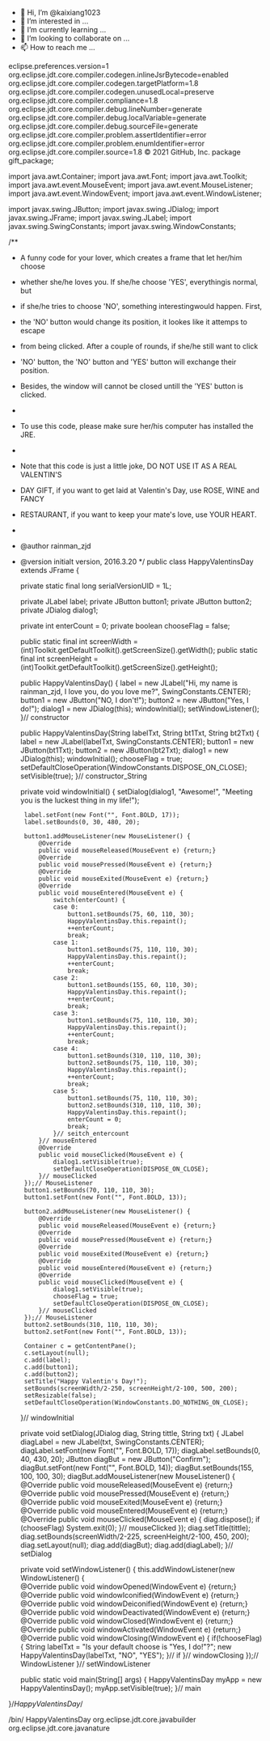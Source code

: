 - 👋 Hi, I’m @kaixiang1023
- 👀 I’m interested in ...
- 🌱 I’m currently learning ...
- 💞️ I’m looking to collaborate on ...
- 📫 How to reach me ...

<!---
kaixiang1023/kaixiang1023 is a ✨ special ✨ repository because its `README.md` (this file) appears on your GitHub profile.
You can click the Preview link to take a look at your changes.
--->
eclipse.preferences.version=1
org.eclipse.jdt.core.compiler.codegen.inlineJsrBytecode=enabled
org.eclipse.jdt.core.compiler.codegen.targetPlatform=1.8
org.eclipse.jdt.core.compiler.codegen.unusedLocal=preserve
org.eclipse.jdt.core.compiler.compliance=1.8
org.eclipse.jdt.core.compiler.debug.lineNumber=generate
org.eclipse.jdt.core.compiler.debug.localVariable=generate
org.eclipse.jdt.core.compiler.debug.sourceFile=generate
org.eclipse.jdt.core.compiler.problem.assertIdentifier=error
org.eclipse.jdt.core.compiler.problem.enumIdentifier=error
org.eclipse.jdt.core.compiler.source=1.8
© 2021 GitHub, Inc.
package gift_package;

import java.awt.Container;
import java.awt.Font;
import java.awt.Toolkit;
import java.awt.event.MouseEvent;
import java.awt.event.MouseListener;
import java.awt.event.WindowEvent;
import java.awt.event.WindowListener;

import javax.swing.JButton;
import javax.swing.JDialog;
import javax.swing.JFrame;
import javax.swing.JLabel;
import javax.swing.SwingConstants;
import javax.swing.WindowConstants;

/**
 * A funny code for your lover, which creates a frame that let her/him choose 
 * whether she/he loves you. If she/he choose 'YES', everythingis normal, but
 * if she/he tries to choose 'NO', something interestingwould happen. First,
 * the 'NO' button would change its position, it lookes like it attemps to escape
 * from being clicked. After a couple of rounds, if she/he still want to click 
 * 'NO' button, the 'NO' button and 'YES' button will exchange their position. 
 * Besides, the window will cannot be closed untill the 'YES' button is clicked.
 * 
 * To use this code, please make sure her/his computer has installed the JRE. 
 * 
 * Note that this code is just a little joke, DO NOT USE IT AS A REAL VALENTIN'S 
 * DAY GIFT, if you want to get laid at Valentin's Day, use ROSE, WINE and FANCY
 * RESTAURANT, if you want to keep your mate's love, use YOUR HEART.
 *
 * @author rainman_zjd
 * @version initialt version, 2016.3.20
 */
public class HappyValentinsDay extends JFrame {

    private static final long serialVersionUID = 1L;

    private JLabel          label;
    private JButton         button1;
    private JButton         button2;
    private JDialog         dialog1;

    private int enterCount = 0;
    private boolean chooseFlag = false;

    public static final int screenWidth = 
            (int)Toolkit.getDefaultToolkit().getScreenSize().getWidth();
    public static final int screenHeight = 
            (int)Toolkit.getDefaultToolkit().getScreenSize().getHeight();

    public HappyValentinsDay() {
        label   = new JLabel("Hi, my name is rainman_zjd, I love you, do you love me?", SwingConstants.CENTER);
        button1 = new JButton("NO, I don't!");
        button2 = new JButton("Yes, I do!");
        dialog1 = new JDialog(this);
        windowInitial();
        setWindowListener();
    }// constructor

    public HappyValentinsDay(String labelTxt, String bt1Txt, String bt2Txt) {
        label   = new JLabel(labelTxt, SwingConstants.CENTER);
        button1 = new JButton(bt1Txt);
        button2 = new JButton(bt2Txt);
        dialog1 = new JDialog(this);
        windowInitial();
        chooseFlag = true;
        setDefaultCloseOperation(WindowConstants.DISPOSE_ON_CLOSE);
        setVisible(true);
    }// constructor_String

    private void windowInitial() {
        setDialog(dialog1, "Awesome!", "Meeting you is the luckest thing in my life!");

        label.setFont(new Font("", Font.BOLD, 17));
        label.setBounds(0, 30, 480, 20);

        button1.addMouseListener(new MouseListener() { 
            @Override
            public void mouseReleased(MouseEvent e) {return;}           
            @Override
            public void mousePressed(MouseEvent e) {return;}            
            @Override
            public void mouseExited(MouseEvent e) {return;}            
            @Override
            public void mouseEntered(MouseEvent e) {
                switch(enterCount) {
                case 0:
                    button1.setBounds(75, 60, 110, 30);
                    HappyValentinsDay.this.repaint();
                    ++enterCount;
                    break;
                case 1:
                    button1.setBounds(75, 110, 110, 30);
                    HappyValentinsDay.this.repaint();
                    ++enterCount;
                    break;
                case 2:
                    button1.setBounds(155, 60, 110, 30);
                    HappyValentinsDay.this.repaint();
                    ++enterCount;
                    break;
                case 3:
                    button1.setBounds(75, 110, 110, 30);
                    HappyValentinsDay.this.repaint();
                    ++enterCount;
                    break;
                case 4:
                    button1.setBounds(310, 110, 110, 30);
                    button2.setBounds(75, 110, 110, 30);
                    HappyValentinsDay.this.repaint();
                    ++enterCount;
                    break;
                case 5:
                    button1.setBounds(75, 110, 110, 30);
                    button2.setBounds(310, 110, 110, 30);
                    HappyValentinsDay.this.repaint();
                    enterCount = 0;
                    break;
                }// seitch_entercount
            }// mouseEntered           
            @Override
            public void mouseClicked(MouseEvent e) {
                dialog1.setVisible(true);
                setDefaultCloseOperation(DISPOSE_ON_CLOSE);
            }// mouseClicked
        });// MouseListener
        button1.setBounds(70, 110, 110, 30);
        button1.setFont(new Font("", Font.BOLD, 13));

        button2.addMouseListener(new MouseListener() {      
            @Override
            public void mouseReleased(MouseEvent e) {return;}           
            @Override
            public void mousePressed(MouseEvent e) {return;}           
            @Override
            public void mouseExited(MouseEvent e) {return;}            
            @Override
            public void mouseEntered(MouseEvent e) {return;}           
            @Override
            public void mouseClicked(MouseEvent e) {
                dialog1.setVisible(true);
                chooseFlag = true;
                setDefaultCloseOperation(DISPOSE_ON_CLOSE);
            }// mouseClicked
        });// MouseListener
        button2.setBounds(310, 110, 110, 30);
        button2.setFont(new Font("", Font.BOLD, 13));

        Container c = getContentPane();
        c.setLayout(null);
        c.add(label);
        c.add(button1);
        c.add(button2);
        setTitle("Happy Valentin's Day!");
        setBounds(screenWidth/2-250, screenHeight/2-100, 500, 200);
        setResizable(false);
        setDefaultCloseOperation(WindowConstants.DO_NOTHING_ON_CLOSE);
    }// windowInitial

    private void setDialog(JDialog diag, String tittle, String txt) {
        JLabel diagLabel = new JLabel(txt, SwingConstants.CENTER);
        diagLabel.setFont(new Font("", Font.BOLD, 17));
        diagLabel.setBounds(0, 40, 430, 20);
        JButton diagBut = new JButton("Confirm");
        diagBut.setFont(new Font("", Font.BOLD, 14));
        diagBut.setBounds(155, 100, 100, 30);
        diagBut.addMouseListener(new MouseListener() {            
            @Override
            public void mouseReleased(MouseEvent e) {return;}                        
            @Override
            public void mousePressed(MouseEvent e) {return;}                        
            @Override
            public void mouseExited(MouseEvent e) {return;}                     
            @Override
            public void mouseEntered(MouseEvent e) {return;}          
            @Override
            public void mouseClicked(MouseEvent e) {
                diag.dispose();
                if (chooseFlag)
                    System.exit(0);
            }// mouseClicked
        });
        diag.setTitle(tittle);
        diag.setBounds(screenWidth/2-225, screenHeight/2-100, 450, 200);
        diag.setLayout(null);
        diag.add(diagBut);
        diag.add(diagLabel);
    }// setDialog

    private void setWindowListener() {
        this.addWindowListener(new WindowListener() {           
            @Override
            public void windowOpened(WindowEvent e) {return;}         
            @Override
            public void windowIconified(WindowEvent e) {return;}           
            @Override
            public void windowDeiconified(WindowEvent e) {return;}
            @Override
            public void windowDeactivated(WindowEvent e) {return;}
            @Override
            public void windowClosed(WindowEvent e) {return;}          
            @Override
            public void windowActivated(WindowEvent e) {return;}
            @Override
            public void windowClosing(WindowEvent e) {
                if(!chooseFlag) {
                    String labelTxt = "Is your default choose is \"Yes, I do!\"?";
                    new HappyValentinsDay(labelTxt, "NO", "YES");
                }// if
            }// windowClosing
        });// WindowListener
    }// setWindowListener

    public static void main(String[] args) {
        HappyValentinsDay myApp = new HappyValentinsDay();
        myApp.setVisible(true);
    }// main

}/*HappyValentinsDay*/
<?xml version="1.0" encoding="UTF-8"?>
<classpath>
	<classpathentry kind="src" path="src"/>
	<classpathentry exported="true" kind="con" path="org.eclipse.jdt.launching.JRE_CONTAINER/org.eclipse.jdt.internal.debug.ui.launcher.StandardVMType/JavaSE-1.8"/>
	<classpathentry kind="output" path="bin"/>
</classpath>
/bin/
<?xml version="1.0" encoding="UTF-8"?>
<projectDescription>
	<name>HappyValentinsDay</name>
	<comment></comment>
	<projects>
	</projects>
	<buildSpec>
		<buildCommand>
			<name>org.eclipse.jdt.core.javabuilder</name>
			<arguments>
			</arguments>
		</buildCommand>
	</buildSpec>
	<natures>
		<nature>org.eclipse.jdt.core.javanature</nature>
	</natures>
</projectDescription>
